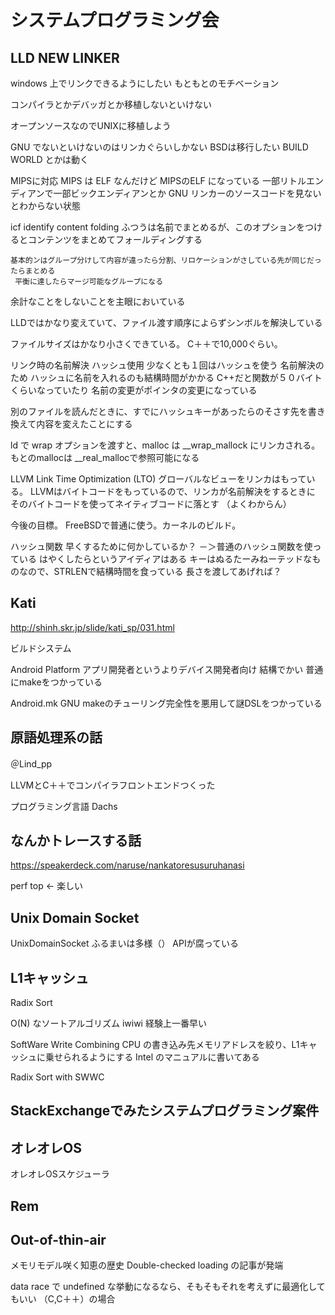 # システムプログラミング会

## LLD NEW LINKER

windows 上でリンクできるようにしたい
 もともとのモチベーション

コンパイラとかデバッガとか移植しないといけない

オープンソースなのでUNIXに移植しよう

GNU でないといけないのはリンカぐらいしかない
 BSDは移行したい
 BUILD WORLD とかは動く

MIPSに対応
 MIPS は ELF なんだけど MIPSのELF になっている
   一部リトルエンディアンで一部ビックエンディアンとか
 GNU リンカーのソースコードを見ないとわからない状態

  icf
    identify content folding
    ふつうは名前でまとめるが、このオプションをつけるとコンテンツをまとめてフォールディングする

    基本的ンはグループ分けして内容が違ったら分割、リロケーションがさしている先が同じだったらまとめる
     平衡に達したらマージ可能なグループになる

余計なことをしないことを主眼においている

LLDではかなり変えていて、ファイル渡す順序によらずシンボルを解決している

ファイルサイズはかなり小さくできている。
 C＋＋で10,000ぐらい。

リンク時の名前解決
 ハッシュ使用
 少なくとも１回はハッシュを使う 名前解決のため
  ハッシュに名前を入れるのも結構時間がかかる
   C++だと関数が５０バイトくらいなっていたり
 名前の変更がポインタの変更になっている

 別のファイルを読んだときに、すでにハッシュキーがあったらのそさす先を書き換えて内容を変えたことにする

  ld で wrap オプションを渡すと、malloc は __wrap_mallock にリンカされる。
  もとのmallocは __real_mallocで参照可能になる

LLVM
 Link Time Optimization (LTO)
 グローバルなビューをリンカはもっている。
  LLVMはバイトコードをもっているので、リンカが名前解決をするときに
  そのバイトコードを使ってネイティブコードに落とす （よくわからん）

今後の目標。 FreeBSDで普通に使う。カーネルのビルド。

ハッシュ関数
 早くするために何かしているか？
  －＞普通のハッシュ関数を使っている
   はやくしたらというアイディアはある
    キーはぬるたーみねーテッドなものなので、STRLENで結構時間を食っている
     長さを渡してあげれば？

## Kati

http://shinh.skr.jp/slide/kati_sp/031.html

ビルドシステム

 Android Platform
  アプリ開発者というよりデバイス開発者向け
  結構でかい
  普通にmakeをつかっている

Android.mk
 GNU makeのチューリング完全性を悪用して謎DSLをつかっている

## 原語処理系の話

＠Lind_pp

LLVMとC＋＋でコンパイラフロントエンドつくった

プログラミング言語 Dachs

## なんかトレースする話

https://speakerdeck.com/naruse/nankatoresusuruhanasi

perf top <- 楽しい

## Unix Domain Socket

UnixDomainSocket ふるまいは多様（）
APIが腐っている

## L1キャッシュ

Radix Sort

O(N) なソートアルゴリズム
 iwiwi 経験上一番早い

 SoftWare Write Combining
  CPU の書き込み先メモリアドレスを絞り、L1キャッシュに乗せられるようにする
  Intel のマニュアルに書いてある

Radix Sort with SWWC

## StackExchangeでみたシステムプログラミング案件

## オレオレOS

オレオレOSスケジューラ

## Rem

## Out-of-thin-air

メモリモデル咲く知恵の歴史
 Double-checked loading の記事が発端

data race で undefined な挙動になるなら、そもそもそれを考えずに最適化してもいい
 （C,C＋＋）の場合
